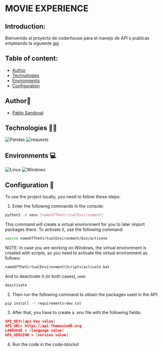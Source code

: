 # MOVIE EXPERIENCE

## Introduction:

Bienvenido al proyecto de coderhouse para el manejo de API´s publicas empleando la siguiente [api](https://www.themoviedb.org/)

## Table of content:

- [Author](#author👀)
- [Technologies](#technologies-👨‍💻)
- [Environments](#environments-💻)
- [Configuration](#configuration-🤖)

## Author👀

- [Pablo Sandoval](https://github.com/SPablo2191)

## Technologies 👨‍💻

![Pandas](https://img.shields.io/badge/Pandas-2.1.2-brightgreen.svg)
![requests](https://img.shields.io/badge/requests-2.31.0-blue.svg)

## Environments 💻

![Linux](https://img.shields.io/badge/Linux-compatible-green)
![Windows](https://img.shields.io/badge/Windows-compatible-green)

## Configuration 🤖
To use the project locally, you need to follow these steps:

1) Enter the following commands in the console:

```bash
python3 -m venv [nameOfTheVirtualEnvironment]
```

This command will create a virtual environment for you to later import packages there. To activate it, use the following command:

```bash
source nameOfTheVirtualEnvironment/bin/activate
```
NOTE: In case you are working on Windows, the virtual environment is created with scripts, so you need to activate the virtual environment as follows:

```bash
nameOfTheVirtualEnvironment\Scripts\activate.bat
```
And to deactivate it (in both cases), use:

```bash
deactivate
```

2) Then run the following command to obtain the packages used in the API:

```bash
pip install -r requirements>dev.txt
```
3) After that, you have to create a .env file with the following fields:
```json
API_KEY=[api key value]
API_URL= https://api.themoviedb.org
LANGUAGE = [language value]
API_VERSION = [version value]
```

4) Run the code in the code-blocks!


